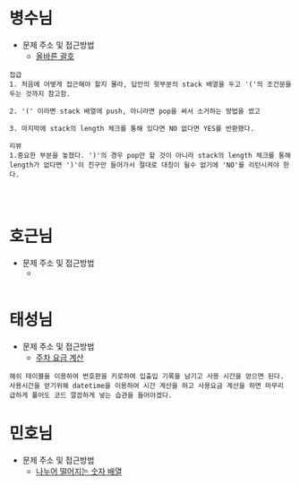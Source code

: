 # 병수님

- 문제 주소 및 접근방법
  - [올바른 괄호](https://dev-soo-log.tistory.com/44)

```text
접급
1. 처음에 어떻게 접근해야 할지 몰라, 답안의 윗부분의 stack 배열을 두고 '('의 조건문을 두는 것까지 참고함.

2. '(' 이라면 stack 배열에 push, 아니라면 pop을 써서 소거하는 방법을 썼고

3. 마지막에 stack의 length 체크를 통해 있다면 NO 없다면 YES를 반환했다.

리뷰
1.중요한 부분을 놓쳤다. ')'의 경우 pop만 할 것이 아니라 stack의 length 체크를 통해 length가 없다면 ')'이 친구만 들어가서 절대로 대칭이 될수 없기에 'NO'를 리턴시켜야 한다.




```

# 호근님

- 문제 주소 및 접근방법
  - []()

```text

```

# 태성님

- 문제 주소 및 접근방법
  - [주차 요금 계산](https://school.programmers.co.kr/learn/courses/30/lessons/92341)

```text
해쉬 테이블을 이용하여 번호판을 키로하여 입출입 기록을 남기고 사용 시간을 얻으면 된다.
사용시간을 얻기위해 datetime을 이용하여 시간 계산을 하고 사용요금 계산을 하면 마무리
급하게 풀어도 코드 깔끔하게 넣는 습관을 들어야겠다.
```

# 민호님

- 문제 주소 및 접근방법
  - [나누어 떨어지는 숫자 배열](https://school.programmers.co.kr/learn/courses/30/lessons/12910?language=javascript)

```text

```
